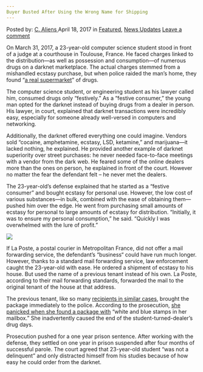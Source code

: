 ```yaml
---
Buyer Busted After Using the Wrong Name for Shipping
---
```

<article class="post-listing post-19251 post type-post status-publish format-standard has-post-thumbnail hentry 
    <div class="post-inner">
        <span>Posted by: <a href="https://www.deepdotweb.com/author/caliens/" title="">C. Aliens </a></span>
    <span>April 18, 2017</span>
    <span>in <a href="https://www.deepdotweb.com/category/deepdot-news/" rel="category tag">Featured</a>, <a href="https://www.deepdotweb.com/category/news-updates/" rel="category tag">News Updates</a></span>
    <span><a href="https://www.deepdotweb.com/2017/04/18/buyer-busted-after-using-the-wrong-name-for-shipping/#respond">Leave a comment</a></span>
    </p>
    <div class="clear"></div>
    <div class="entry">
    <p>On March 31, 2017, a 23-year-old computer science student stood in front of a judge at a courthouse in Toulouse, France. He faced charges linked to the distribution—as well as possession and consumption—of numerous drugs on a darknet marketplace. The actual charges stemmed from a mishandled ecstasy purchase, but when police raided the man&#8217;s home, they found “<a href="https://www.google.com/url?sa=t&amp;source=web&amp;rct=j&amp;url=http://www.ladepeche.fr/article/2017/04/03/2549259-l-etudiant-s-alimentait-sur-le-darknet.html&amp;ved=0ahUKEwjPoKLx1o3TAhXG0SYKHWFJATkQFggdMAA&amp;usg=AFQjCNFo6soAUoQl4Wv8bZ5m22VPrCiN4A&amp;sig2=LP_HkMa4H4tZsCAM5BsG7A">a real supermarket</a>” of drugs.</p>
    <p>The computer science student, or engineering student as his lawyer called him, consumed drugs only “festively.” As a “festive consumer,” the young man opted for the darknet instead of buying drugs from a dealer in person. His lawyer, in court, explained that darknet transactions were incredibly easy, especially for someone already well-versed in computers and networking.</p>
    <p>Additionally, the darknet offered everything one could imagine. Vendors sold “cocaine, amphetamine, ecstasy, LSD, ketamine,” and marijuana—it lacked nothing, he explained. He provided another example of darknet superiority over street purchases: he never needed face-to-face meetings with a vendor from the dark web. He feared some of the online dealers more than the ones on person, he explained in front of the court. However no matter the fear the defendant felt – he never met the dealers.</p>
    <p>The 23-year-old’s defense explained that he started as a “festive consumer” and bought ecstasy for personal use. However, the low cost of various substances—in bulk, combined with the ease of obtaining them—pushed him over the edge. He went from purchasing small amounts of ecstasy for personal to large amounts of ecstasy for distribution. “Initially, it was to ensure my personal consumption,” he said. “Quickly I was overwhelmed with the lure of profit.”</p>
    <p><img class="wp-image-19255 aligncenter" src="/imgs/2017/04/word-image-59.png" srcset="/imgs/2017/04/word-image-59.png 755w, /imgs/2017/04/word-image-59-300x189.png 300w" sizes="(max-width: 755px) 100vw, 755px"/></p>
    <p>If La Poste, a postal courier in Metropolitan France, did not offer a mail forwarding service, the defendant&#8217;s “business“ could have run much longer. However, thanks to a standard mail forwarding service, law enforcement caught the 23-year-old with ease. He ordered a shipment of ecstasy to his house. But used the name of a previous tenant instead of his own. La Poste, according to their mail forwarding standards, forwarded the mail to the original tenant of the house at that address.</p>
    <p>The previous tenant, like so many <a href="https://www.deepdotweb.com/2017/02/16/darknet-amphetamine-buyer-busted-lack-postage-250g-amphetamine-package/">recipients in similar cases</a>, brought the package immediately to the police. According to the prosecution, <a href="https://www.deepdotweb.com/?s=Postage+">she panicked when she found a package with</a> “white and blue stamps in her mailbox.” She inadvertently caused the end of the student-turned-dealer’s drug days.</p>
    <p>Prosecution pushed for a one year prison sentence. After working with the defense, they settled on one year in prison suspended after four months of successful parole. The court agreed that 23-year-old student “was not a delinquent” and only distracted himself from his studies because of how easy he could order from the darknet.</p>
    </div>
    <span style="display:none" class="updated">2017-04-18</span>
    <div style="display:none" class="vcard author" itemprop="author" itemscope itemtype="http://schema.org/Person"><strong class="fn" itemprop="name"><a href="https://www.deepdotweb.com/author/caliens/" title="Posts by C. Aliens" rel="author">C. Aliens</a></strong></div>
    </div>
</article>

